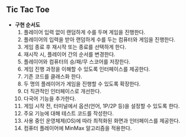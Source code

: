 ## Tic Tac Toe

- **구현 순서도**
    1. 플레이어 입력 없이 랜덤하게 수를 두며 게임을 진행한다.
    2. 플레이어의 입력을 받아 랜덤하게 수를 두는 컴퓨터와 게임을 진행한다.
    3. 게임 종료 후 재시작 또는 종료를 선택하게 한다.
    4. 재시작 시, 플레이어 간의 순서를 변경한다.
    5. 플레이어와 컴퓨터의 승/패/무 스코어를 저장한다.
    6. 게임 진행 과정을 이해할 수 있도록 인터페이스를 제공한다.
    7. 기존 코드를 클래스화 한다.
    8. 두 명의 플레이어가 게임을 진행할 수 있도록 확장한다.
    9. 더 직관적인 인터페이스로 개선한다.
    10. 다국어 기능을 추가한다.
    11. 게임 시작 전, 터미널에서 옵션(언어, 1P/2P 등)을 설정할 수 있도록 한다.
    12. 주요 기능에 대해 테스트 코드를 작성한다.
    13. 사용 중인 운영체제(OS)에 따라 최적화된 화면과 인터페이스를 제공한다.
    14. 컴퓨터 플레이어에 MinMax 알고리즘을 적용한다.